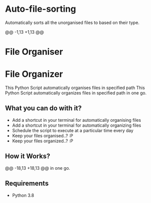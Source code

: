 # Auto-file-sorting
Automatically sorts all the unorganised files to based on their type. 


@@ -1,13 +1,13 @@
# File Organiser
# File Organizer

This Python Script automatically organises files in specified path
This Python Script automatically organizes files in specified path
in one go.

## What you can do with it?

- Add a shortcut in your terminal for automatically organising files
- Add a shortcut in your terminal for automatically organizing files
- Schedule the script to execute at a particular time every day
- Keep your files organised..? :P
- Keep your files organized..? :P

## How it Works?

@@ -18,13 +18,13 @@ in one go.

## Requirements
- Python 3.8
